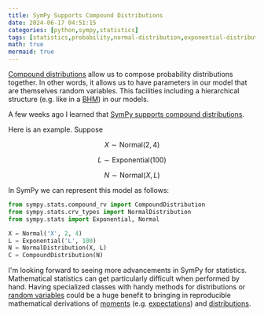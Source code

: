 ```yaml
---
title: SymPy Supports Compound Distributions
date: 2024-06-17 04:51:15
categories: [python,sympy,statistics]
tags: [statistics,probability,normal-distribution,exponential-distribution,compound-distribution,mathematical-statistics,math,maths,moments,expectation,expected-value]
math: true
mermaid: true
---
```


[Compound distributions](https://en.wikipedia.org/wiki/Compound_probability_distribution) allow us to compose probability distributions together. In other words, it allows us to have parameters in our model that are themselves random variables. This facilities including a hierarchical structure (e.g. like in a [BHM](https://en.wikipedia.org/wiki/Bayesian_hierarchical_modeling)) in our models.

A few weeks ago I learned that [SymPy supports compound distributions](https://docs.sympy.org/latest/modules/stats.html#compound-distribution). 

Here is an example. Suppose 

$$X \sim \text{Normal}(2, 4)$$

$$L \sim \text{Exponential}(100)$$

$$N \sim \text{Normal}(X, L)$$

In SymPy we can represent this model as follows:

```python
from sympy.stats.compound_rv import CompoundDistribution
from sympy.stats.crv_types import NormalDistribution
from sympy.stats import Exponential, Normal

X = Normal('X', 2, 4)
L = Exponential('L', 100)
N = NormalDistribution(X, L)
C = CompoundDistribution(N)
```

I'm looking forward to seeing more advancements in SymPy for statistics. Mathematical statistics can get particularly difficult when performed by hand. Having specialized classes with handy methods for distributions or [random variables](https://en.wikipedia.org/wiki/Random_variable) could be a huge benefit to bringing in reproducible mathematical derivations of [moments](https://en.wikipedia.org/wiki/Moment_(mathematics)) (e.g. [expectations](https://en.wikipedia.org/wiki/Expected_value)) and [distributions](https://en.wikipedia.org/wiki/Probability_distribution).
